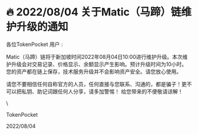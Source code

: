 # 🔥 2022/08/04 关于Matic（马蹄）链维护升级的通知

各位TokenPocket 用户 : &#x20;



Matic（马蹄）链将于新加坡时间2022年08月04日10:00进行维护升级。本次维护升级会对交易记录、价格显示、余额显示产生影响。预计升级时间为10小时。您的资产都在链上保存，技术服务升级并不会影响资产安全。请您放心使用。&#x20;

请您不要相信任何自称官方的人员，任何直接与您联系、沟通的，都是骗子！更不可以把私钥、助记词跟任何人分享，请多加警惕！ 给您带来的不便敬请谅解！

\


TokenPocket&#x20;

2022/08/04
